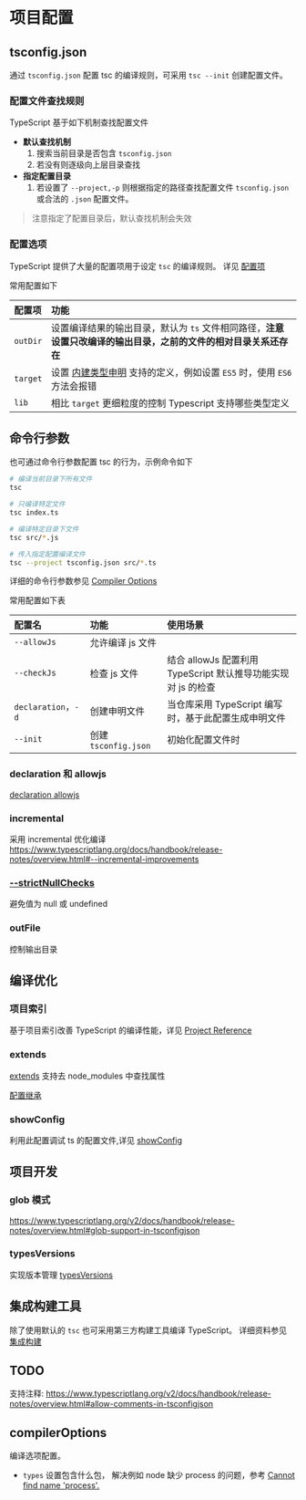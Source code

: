 # 项目配置


## tsconfig.json
通过 `tsconfig.json` 配置 tsc 的编译规则，可采用 `tsc --init` 创建配置文件。

### 配置文件查找规则
TypeScript 基于如下机制查找配置文件

* **默认查找机制**
  1. 搜索当前目录是否包含 `tsconfig.json`
  2. 若没有则逐级向上层目录查找
* **指定配置目录**  
  1. 若设置了 `--project,-p` 则根据指定的路径查找配置文件 `tsconfig.json` 或合法的 `.json` 配置文件。

> 注意指定了配置目录后，默认查找机制会失效

### 配置选项
TypeScript 提供了大量的配置项用于设定 `tsc` 的编译规则。
详见 [配置项](https://www.typescriptlang.org/v2/en/tsconfig#allowJs)

常用配置如下

| 配置项   | 功能                                                                                                             |
| :------- | :--------------------------------------------------------------------------------------------------------------- |
| `outDir` | 设置编译结果的输出目录，默认为 `ts` 文件相同路径，**注意设置只改编译的输出目录，之前的文件的相对目录关系还存在** |
| `target` | 设置 [内建类型申明](./8.declare.md#内建类型申明) 支持的定义，例如设置 `ES5` 时，使用 `ES6` 方法会报错 |
| `lib` | 相比 `target` 更细粒度的控制 Typescript 支持哪些类型定义|


## 命令行参数
也可通过命令行参数配置 tsc 的行为，示例命令如下

```bash
# 编译当前目录下所有文件
tsc

# 只编译特定文件
tsc index.ts

# 编译特定目录下文件
tsc src/*.js

# 传入指定配置编译文件
tsc --project tsconfig.json src/*.ts
```

详细的命令行参数参见 [Compiler Options](https://www.typescriptlang.org/docs/handbook/compiler-options.html)

常用配置如下表

| 配置名              | 功能                 | 使用场景                                                      |
| :------------------ | :------------------- | :------------------------------------------------------------ |
| `--allowJs`         | 允许编译 js 文件     |
| `--checkJs`         | 检查 js 文件         | 结合 allowJs 配置利用 TypeScript 默认推导功能实现对 js 的检查 |
| `declaration`，`-d` | 创建申明文件         | 当仓库采用 TypeScript 编写时，基于此配置生成申明文件          |
| `--init`            | 创建 `tsconfig.json` | 初始化配置文件时                                              |

### declaration 和 allowjs

[declaration allowjs](https://www.typescriptlang.org/docs/handbook/release-notes/overview.html#--declaration-and---allowjs)
### incremental
采用 incremental 优化编译  https://www.typescriptlang.org/docs/handbook/release-notes/overview.html#--incremental-improvements

### [--strictNullChecks](https://www.typescriptlang.org/v2/docs/handbook/release-notes/overview.html#--strictnullchecks)
避免值为 null 或 undefined 

### outFile
控制输出目录
## 编译优化
### 项目索引
<!-- TODO: 补充实际的使用案例 -->
基于项目索引改善 TypeScript 的编译性能，详见 [Project Reference](https://www.typescriptlang.org/docs/handbook/project-references.html)


### extends
<!-- TODO: 补充 extends 属性讲解 -->
[extends](https://www.typescriptlang.org/v2/docs/handbook/release-notes/overview.html#tsconfigjson-inheritance-via-nodejs-packages) 支持去 node_modules 中查找属性

[配置继承](https://www.typescriptlang.org/v2/docs/handbook/release-notes/overview.html#configuration-inheritance)

### showConfig
利用此配置调试 ts 的配置文件,详见 [showConfig](https://www.typescriptlang.org/v2/docs/handbook/release-notes/overview.html#the-new---showconfig-flag)


## 项目开发

### glob 模式
<!-- TODO: 补充此资料 -->
<https://www.typescriptlang.org/v2/docs/handbook/release-notes/overview.html#glob-support-in-tsconfigjson>

### typesVersions
<!-- 补充实际使用示例 -->
实现版本管理 [typesVersions](https://www.typescriptlang.org/v2/docs/handbook/release-notes/overview.html#version-selection-with-typesversions)

## 集成构建工具
除了使用默认的 `tsc` 也可采用第三方构建工具编译 TypeScript。
详细资料参见 [集成构建](https://www.typescriptlang.org/docs/handbook/integrating-with-build-tools.html)

## TODO
支持注释: https://www.typescriptlang.org/v2/docs/handbook/release-notes/overview.html#allow-comments-in-tsconfigjson

## compilerOptions
编译选项配置。

* `types` 设置包含什么包， 解决例如 node 缺少 process 的问题，参考 [ Cannot find name 'process'.](https://github.com/wmonk/create-react-app-typescript/issues/93#issuecomment-396885127)